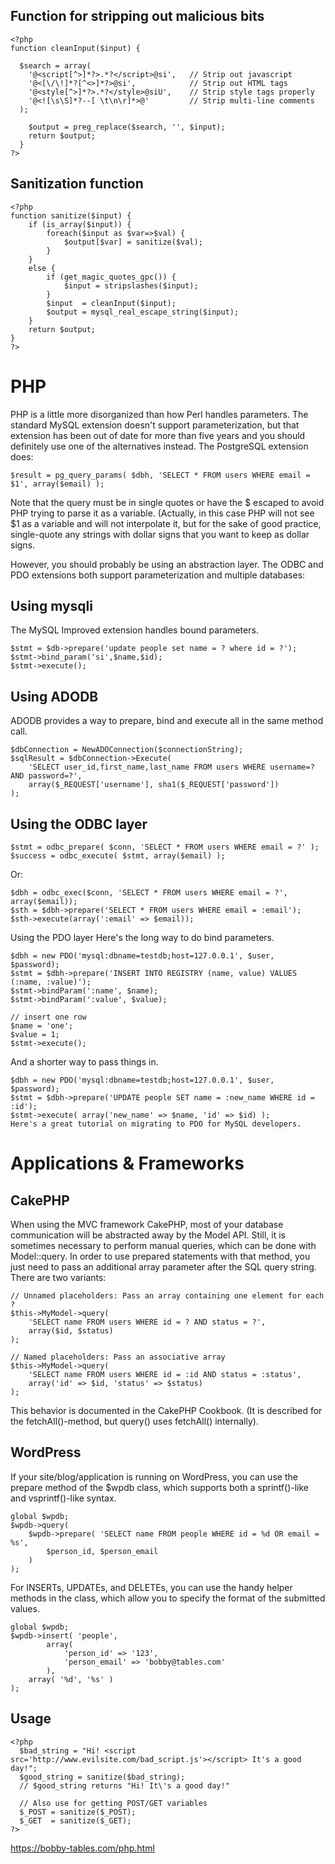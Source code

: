 ## Function for stripping out malicious bits

```
<?php
function cleanInput($input) {
 
  $search = array(
    '@<script[^>]*?>.*?</script>@si',   // Strip out javascript
    '@<[\/\!]*?[^<>]*?>@si',            // Strip out HTML tags
    '@<style[^>]*?>.*?</style>@siU',    // Strip style tags properly
    '@<![\s\S]*?--[ \t\n\r]*>@'         // Strip multi-line comments
  );
 
    $output = preg_replace($search, '', $input);
    return $output;
  }
?>
```

## Sanitization function
```
<?php
function sanitize($input) {
    if (is_array($input)) {
        foreach($input as $var=>$val) {
            $output[$var] = sanitize($val);
        }
    }
    else {
        if (get_magic_quotes_gpc()) {
            $input = stripslashes($input);
        }
        $input  = cleanInput($input);
        $output = mysql_real_escape_string($input);
    }
    return $output;
}
?>
```


# PHP
PHP is a little more disorganized than how Perl handles parameters. The standard MySQL extension doesn't support parameterization, but that extension has been out of date for more than five years and you should definitely use one of the alternatives instead. The PostgreSQL extension does:
```
$result = pg_query_params( $dbh, 'SELECT * FROM users WHERE email = $1', array($email) );
```
Note that the query must be in single quotes or have the $ escaped to avoid PHP trying to parse it as a variable. (Actually, in this case PHP will not see $1 as a variable and will not interpolate it, but for the sake of good practice, single-quote any strings with dollar signs that you want to keep as dollar signs.

However, you should probably be using an abstraction layer. The ODBC and PDO extensions both support parameterization and multiple databases:

## Using mysqli
The MySQL Improved extension handles bound parameters.
```
$stmt = $db->prepare('update people set name = ? where id = ?');
$stmt->bind_param('si',$name,$id);
$stmt->execute();
```

## Using ADODB
ADODB provides a way to prepare, bind and execute all in the same method call.
```
$dbConnection = NewADOConnection($connectionString);
$sqlResult = $dbConnection->Execute(
    'SELECT user_id,first_name,last_name FROM users WHERE username=? AND password=?',
    array($_REQUEST['username'], sha1($_REQUEST['password'])
);
```

## Using the ODBC layer
```
$stmt = odbc_prepare( $conn, 'SELECT * FROM users WHERE email = ?' );
$success = odbc_execute( $stmt, array($email) );
```
Or:
```
$dbh = odbc_exec($conn, 'SELECT * FROM users WHERE email = ?', array($email));
$sth = $dbh->prepare('SELECT * FROM users WHERE email = :email');
$sth->execute(array(':email' => $email));
```

Using the PDO layer
Here's the long way to do bind parameters.
```
$dbh = new PDO('mysql:dbname=testdb;host=127.0.0.1', $user, $password);
$stmt = $dbh->prepare('INSERT INTO REGISTRY (name, value) VALUES (:name, :value)');
$stmt->bindParam(':name', $name);
$stmt->bindParam(':value', $value);

// insert one row
$name = 'one';
$value = 1;
$stmt->execute();
```
And a shorter way to pass things in.
```
$dbh = new PDO('mysql:dbname=testdb;host=127.0.0.1', $user, $password);
$stmt = $dbh->prepare('UPDATE people SET name = :new_name WHERE id = :id');
$stmt->execute( array('new_name' => $name, 'id' => $id) );
Here's a great tutorial on migrating to PDO for MySQL developers.
```

# Applications & Frameworks

## CakePHP
When using the MVC framework CakePHP, most of your database communication will be abstracted away by the Model API. Still, it is sometimes necessary to perform manual queries, which can be done with Model::query. In order to use prepared statements with that method, you just need to pass an additional array parameter after the SQL query string. There are two variants:
```
// Unnamed placeholders: Pass an array containing one element for each ?
$this->MyModel->query(
    'SELECT name FROM users WHERE id = ? AND status = ?',
    array($id, $status)
);

// Named placeholders: Pass an associative array
$this->MyModel->query(
    'SELECT name FROM users WHERE id = :id AND status = :status',
    array('id' => $id, 'status' => $status)
);
```
This behavior is documented in the CakePHP Cookbook. (It is described for the fetchAll()-method, but query() uses fetchAll() internally).

## WordPress
If your site/blog/application is running on WordPress, you can use the prepare method of the $wpdb class, which supports both a sprintf()-like and vsprintf()-like syntax.
```
global $wpdb;
$wpdb->query(
    $wpdb->prepare( 'SELECT name FROM people WHERE id = %d OR email = %s',
        $person_id, $person_email
    )
);
```

For INSERTs, UPDATEs, and DELETEs, you can use the handy helper methods in the class, which allow you to specify the format of the submitted values.
```
global $wpdb;
$wpdb->insert( 'people',
        array(
            'person_id' => '123',
            'person_email' => 'bobby@tables.com'
        ),
    array( '%d', '%s' )
);
```

## Usage
```
<?php
  $bad_string = "Hi! <script src='http://www.evilsite.com/bad_script.js'></script> It's a good day!";
  $good_string = sanitize($bad_string);
  // $good_string returns "Hi! It\'s a good day!"

  // Also use for getting POST/GET variables
  $_POST = sanitize($_POST);
  $_GET  = sanitize($_GET);
?>
```
https://bobby-tables.com/php.html
